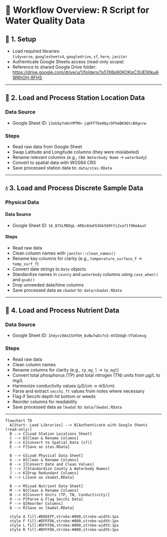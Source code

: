 
# 🧭 Workflow Overview: R Script for Water Quality Data

## 🔧 1. Setup
- Load required libraries:  
  `tidyverse`, `googlesheets4`, `googledrive`, `sf`, `here`, `janitor`
- Authenticate Google Sheets access (read-only scope)
- Reference to shared Google Drive folder:  
  https://drive.google.com/drive/u/1/folders/1x51X6p60KOKpC3UEStIkuAWRhOH-8FHS

---

## 📍 2. Load and Process Station Location Data

### **Data Source**
- Google Sheet ID: `13ob5pYoKnYMTMn-jqKFFT6e0QyrDPXmBK9QtcB0gnrw`

### **Steps**
- Read raw data from Google Sheet
- Swap Latitude and Longitude columns (they were mislabeled)
- Rename relevant columns (e.g., `CBA Waterbody Name` → `waterbody`)
- Convert to spatial data with WGS84 CRS
- Save processed station data to: `data/stas.RData`

---

## 💧 3. Load and Process Discrete Sample Data

### **Physical Data**

#### **Data Source**
- Google Sheet ID: `16_B7XLMDDgL-4RDz4UaFE4Gk569tYi2xaf1f96mAauY`

#### **Steps**
- Read raw data
- Clean column names with `janitor::clean_names()`
- Rename key columns for clarity (e.g., `temperature_surface_f` → `temp_surf_f`)
- Convert date strings to `Date` objects
- Standardize names in `county` and `waterbody` columns using `case_when()` and `gsub()`
- Drop unneeded date/time columns
- Save processed data as `cbadat` to: `data/cbadat.RData`

---

## 🧪 4. Load and Process Nutrient Data

### **Data Source**
- Google Sheet ID: `1h4yvi9AnISVFbH_AvBw7wDx7s5-4VIOdqD-VToExmvg`

### **Steps**
- Read raw data
- Clean column names
- Rename columns for clarity (e.g., `tp_mg_l` → `tp_mgl`)
- Convert total phosphorus (TP) and total nitrogen (TN) units from µg/L to mg/L
- Harmonize conductivity values (µS/cm → mS/cm)
- Parse and extract `secchi_ft` values from notes where necessary
- Flag if Secchi depth hit bottom or weeds
- Reorder columns for readability
- Save processed data as `lkwdat` to: `data/lkwdat.RData`

---

```mermaid
flowchart TD
  A[Start: Load Libraries] --> B[Authenticate with Google Sheets (read-only)]
  B --> C[Load Station Locations Sheet]
  C --> D[Clean & Rename Columns]
  D --> E[Convert to Spatial Data (sf)]
  E --> F[Save as stas.RData]

  B --> G[Load Physical Data Sheet]
  G --> H[Clean & Rename Columns]
  H --> I[Convert Date and Clean Values]
  I --> J[Standardize County & Waterbody Names]
  J --> K[Drop Redundant Columns]
  K --> L[Save as cbadat.RData]

  B --> M[Load Nutrient Data Sheet]
  M --> N[Clean & Rename Columns]
  N --> O[Convert Units (TP, TN, Conductivity)]
  O --> P[Parse & Flag Secchi Data]
  P --> Q[Reorder Columns]
  Q --> R[Save as lkwdat.RData]

  style A fill:#DDEEFF,stroke:#000,stroke-width:1px
  style F fill:#DFFFD6,stroke:#000,stroke-width:1px
  style L fill:#DFFFD6,stroke:#000,stroke-width:1px
  style R fill:#DFFFD6,stroke:#000,stroke-width:1px
```
